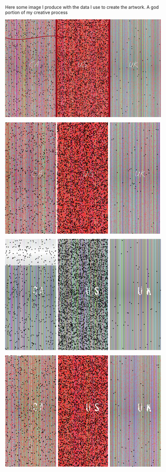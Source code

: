 Here some image I produce with the data I use to create the artwork. A god portion of my creative process

![Example Image](../project_images/Draf.png?raw=true "Example Image")

![Example Image](../project_images/draft2.png?raw=true "Example Image")

![Example Image](../project_images/draft6.png?raw=true "Example Image")

![Example Image](../project_images/draft3.png?raw=true "Example Image")
